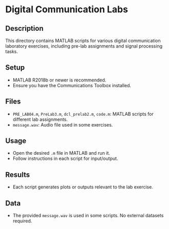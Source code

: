 # Digital Communication Labs

## Description
This directory contains MATLAB scripts for various digital communication laboratory exercises, including pre-lab assignments and signal processing tasks.

## Setup
- MATLAB R2018b or newer is recommended.
- Ensure you have the Communications Toolbox installed.

## Files
- `PRE_LAB04.m`, `PreLab3.m`, `dcl_prelab2.m`, `code.m`: MATLAB scripts for different lab assignments.
- `message.wav`: Audio file used in some exercises.

## Usage
- Open the desired `.m` file in MATLAB and run it.
- Follow instructions in each script for input/output.

## Results
- Each script generates plots or outputs relevant to the lab exercise.

## Data
- The provided `message.wav` is used in some scripts. No external datasets required. 
